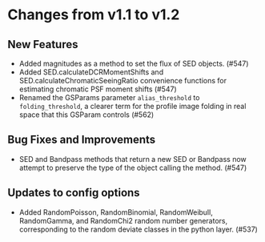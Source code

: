 Changes from v1.1 to v1.2
=========================

New Features
------------

- Added magnitudes as a method to set the flux of SED objects. (#547)
- Added SED.calculateDCRMomentShifts and SED.calculateChromaticSeeingRatio convenience functions
  for estimating chromatic PSF moment shifts (#547)
- Renamed the GSParams parameter `alias_threshold` to `folding_threshold`, a clearer term for the
  profile image folding in real space that this GSParam controls (#562)

Bug Fixes and Improvements
--------------------------

- SED and Bandpass methods that return a new SED or Bandpass now attempt to preserve the type of
  the object calling the method. (#547)

Updates to config options
-------------------------

- Added RandomPoisson, RandomBinomial, RandomWeibull, RandomGamma, and RandomChi2 random number
  generators, corresponding to the random deviate classes in the python layer. (#537)

